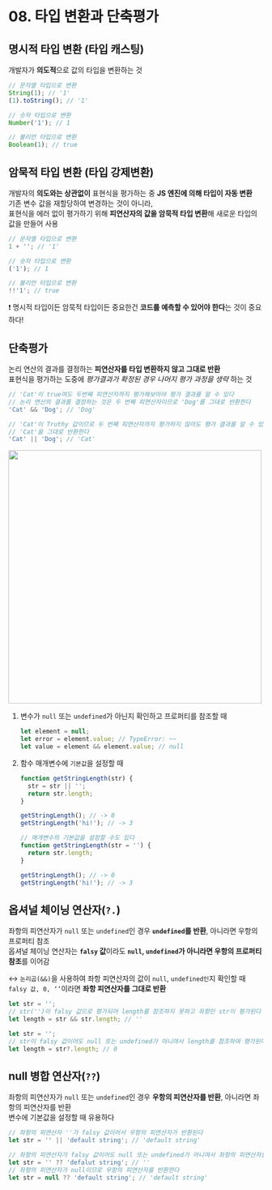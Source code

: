 # 08. 타입 변환과 단축평가

## 명시적 타입 변환 (타입 캐스팅)

개발자가 **의도적**으로 값의 타입을 변환하는 것

```js
// 문자열 타입으로 변환
String(1); // '1'
(1).toString(); // '1'

// 숫자 타입으로 변환
Number('1'); // 1

// 불리언 타입으로 변환
Boolean(1); // true
```

## 암묵적 타입 변환 (타입 강제변환)

개발자의 **의도와는 상관없이** 표현식을 평가하는 중 **JS 엔진에 의해 타입이 자동 변환** <br>
기존 변수 값을 재할당하여 변경하는 것이 아니라,<br>
표현식을 에러 없이 평가하기 위해 **피연산자의 값을 암묵적 타입 변환**해 새로운 타입의 값을 만들어 사용

```js
// 문자열 타입으로 변환
1 + ''; // '1'

// 숫자 타입으로 변환
('1'); // 1

// 불리언 타입으로 변환
!!'1'; // true
```

❗️ 명시적 타입이든 암묵적 타입이든 중요한건 **코드를 예측할 수 있어야 한다**는 것이 중요하다!

## 단축평가

논리 연산의 결과를 결정하는 **피연산자를 타입 변환하지 않고 그대로 반환** <br>
표현식을 평가하는 도중에 _평가결과가 확정된 경우 나머지 평가 과정을 생략_ 하는 것

```js
// 'Cat'이 true여도 두번째 피연산자까지 평가해보아야 평가 결과를 알 수 있다
// 논리 연산의 결과를 결정하는 것은 두 번째 피연산자이므로 'Dog'를 그대로 반환한다
'Cat' && 'Dog'; // 'Dog'

// 'Cat'이 Truthy 값이므로 두 번째 피연산자까지 평가하지 않아도 평가 결과를 알 수 있다
// 'Cat'을 그대로 반환한다
'Cat' || 'Dog'; // 'Cat'
```
<img src='https://user-images.githubusercontent.com/85178602/219537380-4d2d4430-6cde-418c-93fb-0be3836e72bf.png' width='500px' />

1. 변수가 `null` 또는 `undefined`가 아닌지 확인하고 프로퍼티를 참조할 때

   ```js
   let element = null;
   let error = element.value; // TypeError: ~~
   let value = element && element.value; // null
   ```

2. 함수 매개변수에 `기본값`을 설정할 때

   ```js
   function getStringLength(str) {
     str = str || '';
     return str.length;
   }

   getStringLength(); // -> 0
   getStringLength('hi!'); // -> 3

   // 매개변수의 기본값을 설정할 수도 있다
   function getStringLength(str = '') {
     return str.length;
   }

   getStringLength(); // -> 0
   getStringLength('hi!'); // -> 3
   ```

## 옵셔널 체이닝 연산자(`?.`)

좌항의 피연산자가 `null` 또는 `undefined`인 경우 **`undefined`를 반환**, 아니라면 우항의 프로퍼티 참조 <br>
옵셔널 체이닝 연산자는 **`falsy` 값**이라도 **`null`, `undefined`가 아니라면 우항의 프로퍼티 참조**를 이어감 <br>

↔ `논리곱(&&)`을 사용하여 좌항 피연산자의 값이 `null`, `undefined인`지 확인할 때 `falsy 값, 0, ‘’`이라면 **좌항 피연산자를 그대로 반환** <br>

```js
let str = '';
// str('')이 falsy 값으로 평가되어 length를 참조하지 못하고 좌항인 str이 평가된다
let length = str && str.length; // ''

let str = '';
// str이 falsy 값이어도 null 또는 undefined가 아니여서 length를 참조하여 평가된다
let length = str?.length; // 0
```

## null 병합 연산자(`??`)

좌항의 피연산자가 `null` 또는 `undefined`인 경우 **우항의 피연산자를 반환**, 아니라면 좌항의 피연산자를 반환<br>
변수에 기본값을 설정할 때 유용하다<br>

```js
// 좌항의 피연산자 ''가 falsy 값이어서 우항의 피연산자가 반환된다
let str = '' || 'default string'; // 'default string'

// 좌항의 피연산자가 falsy 값이어도 null 또는 undefined가 아니여서 좌항의 피연산자를 반환한다
let str = '' ?? 'defalut string'; // ''
// 좌항의 피연산자가 null이므로 우항의 피연산자를 반환한다
let str = null ?? 'default string'; // 'default string'
```
